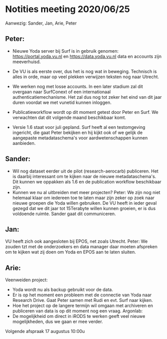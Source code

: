 # Notities meeting 2020/06/25
Aanwezig: Sander, Jan, Arie, Peter

## Peter:
- Nieuwe Yoda server bij Surf is in gebruik genomen:
https://portal.yoda.vu.nl en https://data.yoda.vu.nl data en accounts zijn meeverhuisd.

- De VU is als eerste over, dus het is nog wat in beweging. Technisch is alles in orde, maar op veel plekken verwijzen teksten nog naar Utrecht. 

- We werken nog met losse accounts. In een later stadium zal dit overgaan naar SurfConext of een internationaal authenticatiemechanisme. Het zal dus nog tot zeker het eind van dit jaar duren voordat we met vunetid kunnen inloggen.

- Publicatieworkflow wordt op dit moment getest door Peter en Surf. We verwachten dat dit volgende maand beschikbaar komt.

- Versie 1.6 staat voor juli gepland. Surf heeft al een testomgeving ingericht, die gaat Peter bekijken en hij kijkt ook of we gelijk de aangepaste metadataschema's voor aardwetenschappen kunnen aanbieden.


## Sander: 
- Wil nog dataset eerder uit de pilot (research-aerocarb) publiceren. Het is daarbij interessant om te kijken naar de nieuwe metadataschema's. Dit kunnen we oppakken als 1.6 en de publication workflow beschikbaar zijn.
- Kunnen we nu al uitbreiden met meer projecten?
Peter: We zijn nog niet helemaal klaar om iedereen toe te laten maar zijn zeker op zoek naar nieuwe groepen die Yoda willen gebruiken. De VU heeft in ieder geval gezegd dat we dit jaar tot 15Terabyte willen kunnen groeien, er is dus voldoende ruimte.
Sander gaat dit communiceren.

## Jan: 
VU heeft zich ook aangesloten bij EPOS, net zoals Utrecht. 
Peter: We zouden tzt met de onderzoekers en data manager daar moeten afspreken om te kijken wat zij doen om Yoda en EPOS aan te laten sluiten.

## Arie: 
Veenweiden project:
- Yoda wordt nu als backup gebruikt voor de data.
- Er is op het moment een probleem met de connectie van Yoda naar Research Drive. Gaat Peter samen met Rudi en evt. Surf naar kijken.
- Hoe het project op de langere termijn wil omgaan met archiveren en publiceren van data is op dit moment nog een vraag.
Argonlab:
- De mogelijkheid om direct in iRODS te werken geeft veel nieuwe mogelijkheden, dus we gaan er mee verder.

Volgende afspraak 17 augustus 10:00u

